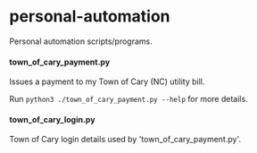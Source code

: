 # personal-automation
Personal automation scripts/programs.


#### town_of_cary_payment.py
Issues a payment to my Town of Cary (NC) utility bill.

Run `python3 ./town_of_cary_payment.py --help` for more details.


#### town_of_cary_login.py
Town of Cary login details used by 'town_of_cary_payment.py'.
